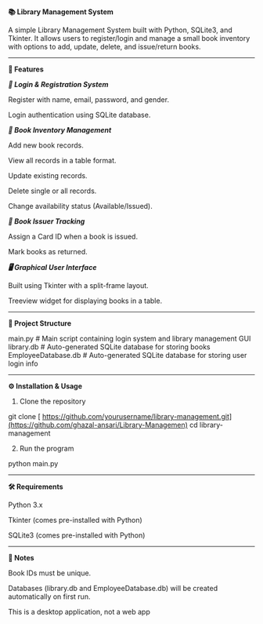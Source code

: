 **📚 Library Management System**

A simple Library Management System built with Python, SQLite3, and Tkinter.
It allows users to register/login and manage a small book inventory with options to add, update, delete, and issue/return books.


---

**🚀 Features**

***🔑 Login & Registration System***

Register with name, email, password, and gender.

Login authentication using SQLite database.


***📖 Book Inventory Management***

Add new book records.

View all records in a table format.

Update existing records.

Delete single or all records.

Change availability status (Available/Issued).


***🎴 Book Issuer Tracking***

Assign a Card ID when a book is issued.

Mark books as returned.


***🖥️ Graphical User Interface***

Built using Tkinter with a split-frame layout.

Treeview widget for displaying books in a table.

---

**📂 Project Structure**

main.py          # Main script containing login system and library management GUI
library.db       # Auto-generated SQLite database for storing books
EmployeeDatabase.db # Auto-generated SQLite database for storing user login info


---

**⚙️ Installation & Usage**

1. Clone the repository

git clone [ https://github.com/yourusername/library-management.git](https://github.com/ghazal-ansari/Library-Managemen)
cd library-management

2. Run the program

python main.py


---

**🛠️ Requirements**

Python 3.x

Tkinter (comes pre-installed with Python)

SQLite3 (comes pre-installed with Python)


---


**📌 Notes**

Book IDs must be unique.

Databases (library.db and EmployeeDatabase.db) will be created automatically on first run.

This is a desktop application, not a web app
